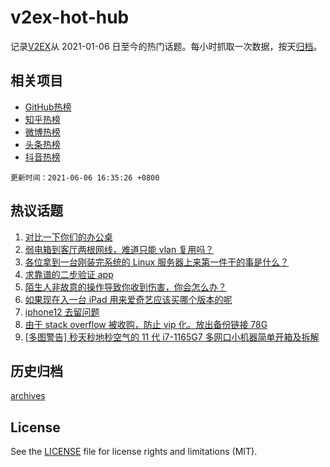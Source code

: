 # v2ex-hot-hub

 记录[V2EX](https://www.v2ex.com/)从 2021-01-06 日至今的热门话题。每小时抓取一次数据，按天[归档](archives)。
 
 ## 相关项目

- [GitHub热榜](https://github.com/snaildev/github-hot-hub)
- [知乎热榜](https://github.com/snaildev/zhihu-hot-hub)
- [微博热榜](https://github.com/snaildev/weibo-hot-hub)
- [头条热榜](https://github.com/snaildev/toutiao-hot-hub)
- [抖音热榜](https://github.com/snaildev/douyin-hot-hub)


 `更新时间：2021-06-06 16:35:26 +0800`

## 热议话题

1. [对比一下你们的办公桌](https://www.v2ex.com/t/781653)
1. [弱电箱到客厅两根网线，难道只能 vlan 复用吗？](https://www.v2ex.com/t/781590)
1. [各位拿到一台刚装完系统的 Linux 服务器上来第一件干的事是什么？](https://www.v2ex.com/t/781606)
1. [求靠谱的二步验证 app](https://www.v2ex.com/t/781638)
1. [陌生人非故意的操作导致你收到伤害，你会怎么办？](https://www.v2ex.com/t/781658)
1. [如果现在入一台 iPad 用来爱奇艺应该买哪个版本的呢](https://www.v2ex.com/t/781624)
1. [iphone12 去留问题](https://www.v2ex.com/t/781601)
1. [由于 stack overflow 被收购，防止 vip 化。放出备份链接 78G](https://www.v2ex.com/t/781651)
1. [[多图警告] 秒天秒地秒空气的 11 代 i7-1165G7 多网口小机器简单开箱及拆解](https://www.v2ex.com/t/781620)

## 历史归档

[archives](archives)

## License

See the [LICENSE](LICENSE) file for license rights and limitations (MIT).
